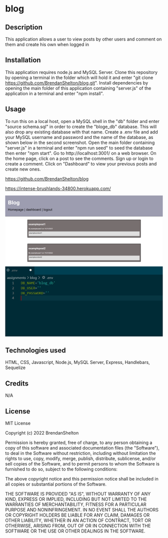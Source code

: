 # blog

## Description

This application allows a user to view posts by other users and comment on them and create his own when logged in

## Installation

This application requires node.js and MySQL Server. Clone this repository by opening a terminal in the folder which will hold it and enter "git clone https://github.com/BrendanShelton/blog.git". Install dependencies by opening the main folder of this application containing "server.js" of the application in a terminal and enter "npm install".

## Usage

To run this on a local host, open a MySQL shell in the "db" folder and enter "source schema.sql" in order to create the "bloge_db" database. This will also drop any existing database with that name. Create a .env file and add your MySQL username and password and the name of the database, as shown below in the second screenshot. Open the main folder containing "server.js" in a terminal and enter "npm run seed" to seed the database then enter "npm start". Go to http://localhost:3001/ on a web browser. On the home page, click on a post to see the comments. Sign up or login to create a comment. Click on "Dashboard" to view your previous posts and create new ones.


https://github.com/BrendanShelton/blog

https://intense-brushlands-34800.herokuapp.com/

![screenshot of application](screenshot.PNG)
![screenshot of .env file](screenshot3.PNG)

## Technologies used

HTML, CSS, Javascript, Node.js, MySQL Server, Express, Handlebars, Sequelize

## Credits

N/A

## License

MIT License

Copyright (c) 2022 BrendanShelton

Permission is hereby granted, free of charge, to any person obtaining a copy
of this software and associated documentation files (the "Software"), to deal
in the Software without restriction, including without limitation the rights
to use, copy, modify, merge, publish, distribute, sublicense, and/or sell
copies of the Software, and to permit persons to whom the Software is
furnished to do so, subject to the following conditions:

The above copyright notice and this permission notice shall be included in all
copies or substantial portions of the Software.

THE SOFTWARE IS PROVIDED "AS IS", WITHOUT WARRANTY OF ANY KIND, EXPRESS OR
IMPLIED, INCLUDING BUT NOT LIMITED TO THE WARRANTIES OF MERCHANTABILITY,
FITNESS FOR A PARTICULAR PURPOSE AND NONINFRINGEMENT. IN NO EVENT SHALL THE
AUTHORS OR COPYRIGHT HOLDERS BE LIABLE FOR ANY CLAIM, DAMAGES OR OTHER
LIABILITY, WHETHER IN AN ACTION OF CONTRACT, TORT OR OTHERWISE, ARISING FROM,
OUT OF OR IN CONNECTION WITH THE SOFTWARE OR THE USE OR OTHER DEALINGS IN THE
SOFTWARE.
